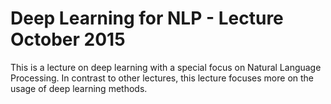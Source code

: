 # Deep Learning for NLP - Lecture October 2015
This is a lecture on deep learning with a special focus on Natural Language Processing. In contrast to other lectures, this lecture focuses more on the usage of deep learning methods. 

